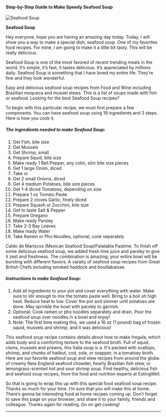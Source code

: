             

#### Step-by-Step Guide to Make Speedy Seafood Soup

![Seafood Soup](https://img-global.cpcdn.com/recipes/900237c0619ba2d1/751x532cq70/seafood-soup-recipe-main-photo.jpg)

**Seafood Soup**

Hey everyone, hope you are having an amazing day today. Today, I will show you a way to make a special dish, seafood soup. One of my favorites food recipes. For mine, I am going to make it a little bit tasty. This will be really delicious.

Seafood Soup is one of the most favored of recent trending meals in the world. It’s simple, it’s fast, it tastes delicious. It’s appreciated by millions daily. Seafood Soup is something that I have loved my entire life. They’re fine and they look wonderful.

Easy and delicious seafood soup recipes from Food and Wine including Brazilian moqueca and mussel stews. This is a list of soups made with fish or seafood. Looking for the best Seafood Soup recipes?

To begin with this particular recipe, we must first prepare a few components. You can have seafood soup using 19 ingredients and 3 steps. Here is how you cook it.

##### The ingredients needed to make Seafood Soup:

1.  Get Fish, bite size
2.  Get Mussels
3.  Get Shrimp, small
4.  Prepare Squid, bite size
5.  Make ready 1 Bell Pepper, any color, slim bite size pieces
6.  Get 1 large Onion, diced
7.  Take or
8.  Get 2 small Onions, diced
9.  Get 4 medium Potatoes, bite size pieces
10.  Get 1-4 diced Tomatoes, depending on size
11.  Prepare 1 oz Tomato Paste
12.  Prepare 2 cloves Garlic, finely diced
13.  Prepare Squash or Zucchini, bite size
14.  Get to taste Salt & Pepper
15.  Prepare Oregano
16.  Make ready Parsley
17.  Take 2-3 Bay Leaves
18.  Make ready Water
19.  Take Ramen or Pho Noodles, optional, cook separately

Caldo de Mariscos (Mexican Seafood Soup)Palatable Pastime. To finish off some delicious seafood soup, we added fresh lime juice and parsley to give it zest and freshness. The combination is amazing; your entire bowl will be bursting with different flavors. A variety of seafood soup recipes from Great British Chefs including smoked haddock and bouillabaisse.

##### Instructions to make Seafood Soup:

1.  Add all ingredients to your pot and cover everything with water. Make sure to stir enough to mix the tomato paste well. Bring to a boil oh high heat. Reduce heat to low. Cover the pot and simmer until potatoes are done. May sprinkle the bowl with parsley to garnish.
2.  Optional: Cook ramen or pho noodles separately and drain. Poor the seafood soup over noodles in a bowl and enjoy!
3.  Note: The first time making this, we used a 16 oz (1 pound) bag of frozen squid, mussels and shrimp; and it was delicious!

This seafood soup recipe contains details about how to make fregula, which adds body and a comforting texture to the seafood broth. Full of squid, clams, mussels and prawns, this Italia soup is a. It's packed with scallops, shrimp, and chunks of halibut, cod, sole, or snapper, in a tomatoey broth. Here are our favorite seafood soup and stew recipes from around the globe. of creamy New England seafood chowder, hearty Brazilian fish stew, or lemongrass-scented hot and sour shrimp soup. Find healthy, delicious fish and seafood soup recipes, from the food and nutrition experts at EatingWell.

So that is going to wrap this up with this special food seafood soup recipe. Thanks so much for your time. I’m sure that you will make this at home. There’s gonna be interesting food at home recipes coming up. Don’t forget to save this page on your browser, and share it to your family, friends and colleague. Thanks again for reading. Go on get cooking!

* * *